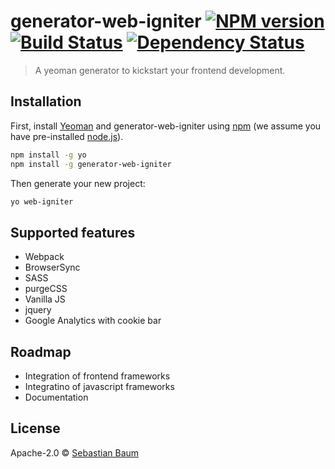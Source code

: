 # generator-web-igniter [![NPM version][npm-image]][npm-url] [![Build Status][travis-image]][travis-url] [![Dependency Status][daviddm-image]][daviddm-url]
> A yeoman generator to kickstart your frontend development.

## Installation

First, install [Yeoman](http://yeoman.io) and generator-web-igniter using [npm](https://www.npmjs.com/) (we assume you have pre-installed [node.js](https://nodejs.org/)).

```bash
npm install -g yo
npm install -g generator-web-igniter
```

Then generate your new project:

```bash
yo web-igniter
```

## Supported features
* Webpack
* BrowserSync
* SASS
* purgeCSS
* Vanilla JS
* jquery
* Google Analytics with cookie bar

## Roadmap
* Integration of frontend frameworks
* Integratino of javascript frameworks
* Documentation

## License
Apache-2.0 © [Sebastian Baum](http://www.sebbaum.de)


[npm-image]: https://badge.fury.io/js/generator-web-igniter.svg
[npm-url]: https://npmjs.org/package/generator-web-igniter
[travis-image]: https://travis-ci.org/sebbaum/generator-web-igniter.svg?branch=master
[travis-url]: https://travis-ci.org/sebbaum/generator-web-igniter
[daviddm-image]: https://david-dm.org/sebbaum/generator-web-igniter.svg?theme=shields.io
[daviddm-url]: https://david-dm.org/sebbaum/generator-web-igniter
